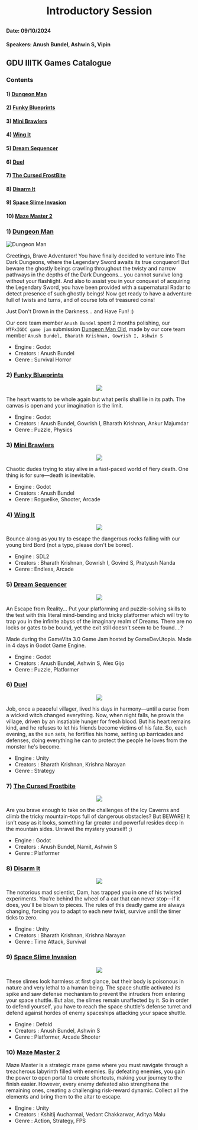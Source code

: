 # <p align="center">Introductory Session </p>
#### Date: 09/10/2024 
#### Speakers: Anush Bundel, Ashwin S, Vipin


## GDU IIITK Games Catalogue
### Contents
#### 1) [Dungeon Man](#dungeon-man)
#### 2) [Funky Blueprints](#funky-blueprints)
#### 3) [Mini Brawlers](#mini-brawlers)
#### 4) [Wing It](#wing-it)
#### 5) [Dream Sequencer](#dream-sequencer)
#### 6) [Duel](#duel)
#### 7) [The Cursed FrostBite](#the-cursed-frostbite)
#### 8) [Disarm It](#disarm-it)
#### 9) [Space Slime Invasion](#space-slime-invasion)
#### 10) [Maze Master 2](#maze-master-2)


### 1) <a id="dungeon-man"></a>[Dungeon Man](https://electrocubic.itch.io/dungeon-man)
![Dungeon Man](Assets/DungeonManNew.png)

Greetings, Brave Adventurer! You have finally decided to venture into The Dark Dungeons, where the Legendary Sword awaits its true conqueror! But beware the ghostly beings crawling throughout the twisty and narrow pathways in the depths of the Dark Dungeons... you cannot survive long without your flashlight. And also to assist you in your conquest of acquiring the Legendary Sword, you have been provided with a supernatural Radar to detect presence of such ghostly beings! Now get ready to have a adventure full of twists and turns, and of course lots of treasured coins!

Just Don't Drown in the Darkness... and Have Fun! :)

Our core team member `Anush Bundel` spent 2 months polishing, our `WTFxIGDC game jam` submission [Dungeon Man Old](https://bharathk33.itch.io/radar-game), made by our core team member `Anush Bundel, Bharath Krishnan, Gowrish I, Ashwin S`
- Engine : Godot
- Creators : Anush Bundel
- Genre : Survival Horror

### 2) <a id="funky-blueprints"></a>[Funky Blueprints](https://bharathk33.itch.io/funkyblueprints)
<p align="center">
 <img src = "Assets/Funky%20Blueprints.png"> </img>
</p>

The heart wants to be whole again but what perils shall lie in its path. The canvas is open and your imagination is the limit.

- Engine : Godot
- Creators : Anush Bundel, Gowrish I, Bharath Krishnan, Ankur Majumdar
- Genre : Puzzle, Physics

### 3) <a id="mini-brawlers"></a>[Mini Brawlers](https://electrocubic.itch.io/mini-brawlers)
<p align="center">
 <img src = "Assets/MiniBrawlers.png"> </img>
</p>

Chaotic dudes trying to stay alive in a fast-paced world of fiery death. One thing is for sure—death is inevitable.

- Engine : Godot
- Creators : Anush Bundel
- Genre : Roguelike, Shooter, Arcade

### 4) <a id="wing-it"></a>[Wing It](https://bharathk33.itch.io/wingit)
<p align="center">
 <img src = "Assets/WingIt.jpg"> </img>
</p>

Bounce along as you try to escape the dangerous rocks falling with our young bird Bord (not a typo, please don't be bored).

- Engine : SDL2
- Creators : Bharath Krishnan, Gowrish I, Govind S, Pratyush Nanda
- Genre : Endless, Arcade 

### 5) <a id="dream-sequencer"></a>[Dream Sequencer](https://electrocubic.itch.io/dream-sequencer)
<p align="center">
 <img src = "Assets/DreamSequencer.png"> </img>
</p>

An Escape from Reality...
Put your platforming and puzzle-solving skills to the test with this literal mind-bending and tricky platformer which will try to trap you in the infinite abyss of the imaginary realm of Dreams. There are no locks or gates to be bound, yet the exit still doesn't seem to be found....?

Made during the GameVita 3.0 Game Jam hosted by GameDevUtopia. Made in 4 days in Godot Game Engine.

- Engine : Godot
- Creators : Anush Bundel, Ashwin S, Alex Gijo
- Genre : Puzzle, Platformer 

### 6) <a id="duel"></a>[Duel](https://bharathk33.itch.io/duel)
<p align="center">
 <img src = "Assets/Duel.png"> </img>
</p>

Job, once a peaceful villager, lived his days in harmony—until a curse from a wicked witch changed everything. Now, when night falls, he prowls the village, driven by an insatiable hunger for fresh blood. But his heart remains kind, and he refuses to let his friends become victims of his fate. So, each evening, as the sun sets, he fortifies his home, setting up barricades and defenses, doing everything he can to protect the people he loves from the monster he's become.

- Engine : Unity
- Creators : Bharath Krishnan, Krishna Narayan 
- Genre : Strategy

### 7) <a id="the-cursed-frostbite"></a>[The Cursed Frostbite](https://electrocubic.itch.io/the-cursed-frostbite)
<p align="center">
 <img src = "Assets/CursedFrostbite.png"> </img>
</p>

Are you brave enough to take on the challenges of the Icy Caverns and climb the tricky mountain-tops full of dangerous obstacles? But BEWARE! It isn't easy as it looks, something far greater and powerful resides deep in the mountain sides. Unravel the mystery yourself! ;)

- Engine : Godot 
- Creators : Anush Bundel, Namit, Ashwin S
- Genre : Platformer

### 8) <a id="disarm-it"></a>[Disarm It](https://bharathk33.itch.io/disarm-it)
<p align="center">
 <img src = "Assets/DisarmIt.jpg"> </img>
</p>

The notorious mad scientist, Dam, has trapped you in one of his twisted experiments. You're behind the wheel of a car that can never stop—if it does, you'll be blown to pieces. The rules of this deadly game are always changing, forcing you to adapt to each new twist, survive until the timer ticks to zero.

- Engine : Unity 
- Creators : Bharath Krishnan, Krishna Narayan 
- Genre : Time Attack, Survival

### 9) <a id="space-slime-invasion"></a>[Space Slime Invasion](https://electrocubic.itch.io/space-slime-invasion)
<p align="center">
 <img src = "Assets/SpaceSlimeInvasion.png"> </img>
</p>

These slimes look harmless at first glance, but their body is poisonous in nature and very lethal to a human being. The space shuttle activated its spike and saw defense mechanism to prevent the intruders from entering your space shuttle. But alas, the slimes remain unaffected by it. So in order to defend yourself, you have to reach the space shuttle's defense turret and defend against hordes of enemy spaceships attacking your space shuttle.

- Engine : Defold 
- Creators : Anush Bundel, Ashwin S 
- Genre : Platformer, Arcade Shooter

### 10) <a id="maze-master-2"></a>[Maze Master 2](https://strawhat-luffy.itch.io/maze-master-2)

Maze Master is a strategic maze game where you must navigate through a treacherous labyrinth filled with enemies. By defeating enemies, you gain the power to open portal to create shortcuts, making your journey to the finish easier. However, every enemy defeated also strengthens the remaining ones, creating a challenging risk-reward dynamic. Collect all the elements and bring them to the altar to escape.

- Engine : Unity
- Creators : Kshitij Aucharmal, Vedant Chakkarwar, Aditya Malu
- Genre : Action, Strategy, FPS
